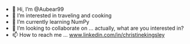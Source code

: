 - 👋 Hi, I’m @Aubear99
- 👀 I’m interested in traveling and cooking
- 🌱 I’m currently learning NumPy
- 💞️ I’m looking to collaborate on ... actually, what are you interested in?
- 📫 How to reach me ... www.linkedin.com/in/christinekingsley

<!---
Aubear99/Aubear99 is a ✨ special ✨ repository because its `README.md` (this file) appears on your GitHub profile.
You can click the Preview link to take a look at your changes.
--->
